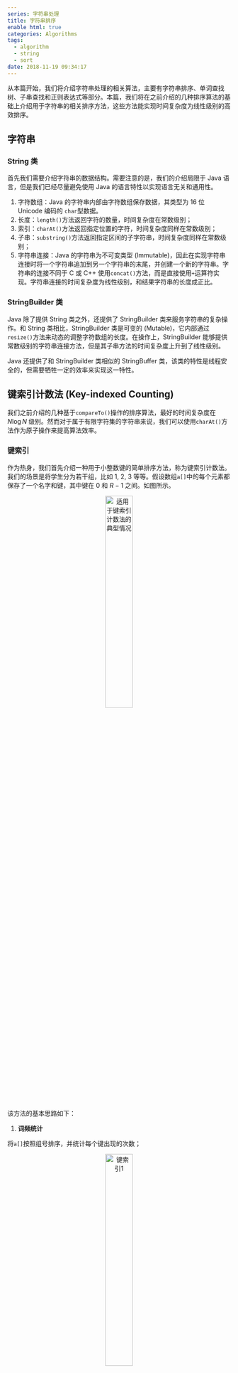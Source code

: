 ```yaml
---
series: 字符串处理
title: 字符串排序
enable html: true
categories: Algorithms
tags:
  - algorithm
  - string
  - sort
date: 2018-11-19 09:34:17
---
```


从本篇开始，我们将介绍字符串处理的相关算法，主要有字符串排序、单词查找树、子串查找和正则表达式等部分。本篇，我们将在之前介绍的几种排序算法的基础上介绍用于字符串的相关排序方法，这些方法能实现时间复杂度为线性级别的高效排序。

<!-- more -->

## 字符串

### String 类

首先我们需要介绍字符串的数据结构。需要注意的是，我们的介绍局限于 Java 语言，但是我们已经尽量避免使用 Java 的语言特性以实现语言无关和通用性。

1. 字符数组：Java 的字符串内部由字符数组保存数据，其类型为 16 位 Unicode 编码的 `char`型数据。
2. 长度：`length()`方法返回字符的数量，时间复杂度在常数级别；
3. 索引：`charAt()`方法返回指定位置的字符，时间复杂度同样在常数级别；
4. 子串：`substring()`方法返回指定区间的子字符串，时间复杂度同样在常数级别；
5. 字符串连接：Java 的字符串为不可变类型 (Immutable)，因此在实现字符串连接时将一个字符串追加到另一个字符串的末尾，并创建一个新的字符串。字符串的连接不同于 C 或 C++ 使用`concat()`方法，而是直接使用`+`运算符实现。字符串连接的时间复杂度为线性级别，和结果字符串的长度成正比。

### StringBuilder 类

Java 除了提供 String 类之外，还提供了 StringBuilder 类来服务字符串的复杂操作。和 String 类相比，StringBuilder 类是可变的 (Mutable)，它内部通过`resize()`方法来动态的调整字符数组的长度。在操作上，StringBuilder 能够提供常数级别的字符串连接方法，但是其子串方法的时间复杂度上升到了线性级别。

Java 还提供了和 StringBuilder 类相似的 StringBuffer 类，该类的特性是线程安全的，但需要牺牲一定的效率来实现这一特性。

## 键索引计数法 (Key-indexed Counting)

我们之前介绍的几种基于`compareTo()`操作的排序算法，最好的时间复杂度在 $N \log N$ 级别。然而对于属于有限字符集的字符串来说，我们可以使用`charAt()`方法作为原子操作来提高算法效率。

### 键索引

作为热身，我们首先介绍一种用于小整数键的简单排序方法，称为键索引计数法。我们的场景是将学生分为若干组，比如 1, 2, 3 等等。假设数组`a[]`中的每个元素都保存了一个名字和键，其中键在 $0$ 和 $R - 1$ 之间。如图所示。

<div align="center">  
<img
    src="http://images.herculas.cn/image/blog/algorithms/string1/key%20indexed%20counting.png"
    width="35%"
    alt="适用于键索引计数法的典型情况"
/>
</div>

该方法的基本思路如下：

1. **词频统计**

将`a[]`按照组号排序，并统计每个键出现的次数；

<div align="center">  
<img
    src="http://images.herculas.cn/image/blog/algorithms/string1/key%20indexed%201.png"
    width="35%"
    alt="键索引1"
/>
</div>

2. **将频率转化为索引**

将每个键出现的频率按次堆积累加，作为索引表；

<div align="center">  
<img
    src="http://images.herculas.cn/image/blog/algorithms/string1/key%20indexed%202.png"
    width="35%"
    alt="键索引2"
/>
</div>

3. **数据分类**

按照索引表的索引值将每个键拷贝到冗余数组的指定位置；

<div align="center">  
<img
    src="http://images.herculas.cn/image/blog/algorithms/string1/key%20indexed%203.png"
    width="40%"
    alt="键索引3"
/>
</div>

4. **回写**

将排好序的冗余数组覆写原数组。

<div align="center">  
<img
    src="http://images.herculas.cn/image/blog/algorithms/string1/key%20indexed%204.png"
    width="40%"
    alt="键索引4"
/>
</div>

### 实现

该方法的代码实现如下：

```Java
int N = a.length;
String[] aux = new String[N];
int[] count = new int[R+1];

// 计算出现频率
for (int i = 0; i < N; i++)
    count[a[i].key() + 1]++;

// 将频率转化为索引
for (int r = 0; r < R; r++)
    count[r+1] += count[r];

// 将元素分类
for (int i = 0; i < N; i++)
    aux[count[a[i].key()]++] = a[i];

// 回写
for (int i = 0; i < N; i++)
    a[i] = aux[i];
```

### 性能

对于 $N$ 个字符串，如果其字母表基数大小为 $R$，键索引计数法需要使用 $11N + 4R + 1$ 次数组访问以完成排序。其空间复杂度在 $N + R$ 级别。

## 低位优先排序 (LSD, Least-significant-digit First)

首先要介绍的是低位优先基数排序算法，该算法适用于长度相同的一系列字符串的快速排序。该算法的思路极其简单，对于长度为 $W$ 的一组字符串，从右向左以每个位置的字符作为键，然后用键索引计数法将字符串排序 $W$ 次。考虑到键索引计数法是稳定的，所以首先被排序的右侧字符不会在左侧字符排序时被打乱其相对位置。

<div align="center">  
<img
    src="http://images.herculas.cn/image/blog/algorithms/string1/LSD.png"
    width="75%"
    alt="LSD"
/>
</div>

LSD 的实现如下：

```Java
public class LSD {
    public static void sort(String[] a, int W) {
        int N = a.length;
        int R = 256;
        String[] aux = new String[N];

        // 键索引计数法
        for (int d = W - 1; d >= 0; d--) {
            int[] count = new int[R+1];
            for (int i = 0; i < N; i++)
                count[a[i].charAt(d) + 1]++;
            for (int r = 0; r < R; r++)
                count[r+1] += count[r];
            for (int i = 0; i < N; i++)
                aux[count[a[i].charAt(d)]++] = a[i];
            for (int i = 0; i < N; i++)
                a[i] = aux[i];
        }
    }
}
```

可以证明，对于基数 $R$ 个字符的字母表的 $N$ 个以长为 $W$ 的字符串作为键的元素，LSD 需要访问约 $7WN + 3WR$ 次数组，其空间复杂度在 $N + R$ 级别。

## 高位优先排序 (MSD, Most-significant-digit First)

### 基本原理

LSD 只适用于长度相同的一组字符串，而我们下面要介绍的 MSD 能够对长度不同的字符串进行排序。

顾名思义，高位优先排序从左到右遍历字符串的所有字符。MSD 使用键索引计数法对所有字符串的首位进行排序，然后递归地将每个首字母对应的子数组排序。该算法和快排的思路极其相似，都是将数组切分为若干个子数组，然后对子数组递归排序。

<div align="center">  
<img
    src="http://images.herculas.cn/image/blog/algorithms/string1/MSD.png"
    width="90%"
    alt="MSD"
/>
</div>

### 字符串末尾处理

考虑到 MSD 可以为长度不同的字符串排序，为了处理不同长度的字符串，需要在字符串的末尾进行处理，以保证排序算法的正确性和稳定性：

```Java
private static int charAt(String s, int d) {
    if (d < s.length())
        return s.charAt(d);
    else
        return -1;
}
```

### 小型子数组

MSD 会遭遇和快排和归排相似的问题，即当递归的数组过小时，递归操作本身会带来极大的性能劣化。处理方法也和之前类似，就是在一定阈值下的小型数组，切换到插入排序以避免频繁递归带来的性能损失。

### 实现

MSD 的实现如下：

```Java
public class MSD {
    private static int R = 256;                   // 基数
    private static final int M = 15;              // 小数组切换阈值
    private static String[] aux;

    private static int charAt(String s, int d) {
        if (d < s.length())
            return s.charAt(d);
        else
            return -1;
    }

    public static void sort(String[] a) {
        int N = a.length;
        aux = new String[N];
        sort(a, 0, N-1, 0);
    }

    private static void sort(String[] a, int lo, int hi, int d) {
        if (hi <= lo + M) {
            Insertion.sort(a, lo, hi, d);
            return;
        }

        // 键索引计数法
        int[] count = new int[R+2];
        for (int i = lo; i <= hi; i++)
            count[charAt(a[i], d) + 2]++;
        for (int r = 0; r < R+1; r++)
            count[r+1] += count[r];
        for (int i = lo; i <= hi; i++)
            aux[count[charAt(a[i], d) + 1]++] = a[i];
        for (int i = lo; i <= hi; i++)
            a[i] = aux[i - lo];

        // 递归地以每个字符为键进行排序
        for (int r = 0; r < R; r++)
            sort(a, lo + count[r], lo + count[r+1] - 1, d+1);
    }
}
```

### 性能

对于 MSD 的性能，我们可以得到如下的几个结论：

1. 对于基数 $R$ 个字符的字母表的 $N$ 个字符串，MSD 平均需要检查 $N \log_R N$ 个字符；
2. 对于基数 $R$ 个字符的字母表的 $N$ 个字符串，MSD 需要访问数组的次数在 $8N + 3R$ 到 $7wN + 3wR$ 之间。其中 $w$ 是字符串的平均长度；
3. 对于基数 $R$ 个字符的字母表的 $N$ 个字符串，最坏情况下 MSD 的空间复杂度为 $N + DR$，其中 $D$ 为最长字符串的长度。

## 三向字符串快排 (3-way Radix Quicksort)

### 基本原理

基于 MSD 的思路，我们可以对快排进行改造，使其适应字符串排序的需求。

三向字符串快速排序算法的基本思路是根据键的首字母对字符串数组进行三向切分，然后对中间子数组中的下一个字符递归地继续排序。该算法比普通的 MSD 性能更好，因为三向切分总是将数组切分成三段，能够避免切分大量子数组带来的性能问题。这对于等值键、较长公共前缀键和小型数组的处理更加优异。

<div align="center">  
<img
    src="http://images.herculas.cn/image/blog/algorithms/string1/3-way.png"
    width="75%"
    alt="三向字符串快排"
/>
</div>

### 实现

三向快排的实现如下：

```Java
public class Quick3string {
    private static int charAt(String s, int d) {
        if (d < s.length())
            return s.charAt(d);
        else
            return -1;
    }

    public static void sort(String[] a) {
        sort(a, 0, a.length - 1, 0);
    }

    private static void sort(String[] a, int lo, int hi, int d) {
        if (hi <= lo)
            return;

        int lt = lo;
        int gt = hi;
        int v = charAt(a[lo], d);
        int i = lo + 1;

        while (i <= gt) {
            int t = charAt(a[i], d);
            if (t < v)
                exch(a, lt++, i++);
            else if (t > v)
                exch(a, i, gt--);
            else
                i++;
        }

        sort(a, lo, lt-1, d);            // 首字母小于切分字母的字符串子数组
        if (v >= 0)                      // 首字母等于切分字母的字符串子数组
            sort(a, lt, gt, d+1);
        sort(a, gt+1, hi, d);            // 首字母大于切分字母的字符串子数组
    }
}
```

### 性能

对于 $N$ 个随机字符串数组，三向快排平均需要比较字符约 $2N \ln N$ 次。

这样，我们可以总结一下本篇中已经介绍的几种字符串排序算法的性能：

|算法|最差时间复杂度|随机时间复杂度|空间复杂度|稳定性|原子操作|
|:-:|:---------:|:----------:|:------:|:----:|:----:|
|LSD|   $2NW$    |   $2NW$    |$N + R$|  是  |`charAt()`|
|MSD|   $2NW$    |$N \log_R N$|$N + DR$|  是  |`charAt()`|
|三向快排|$1.39WN \lg R$|$1.39N \lg N$|$\log N + W$|  否  |`charAt()`|

## 后缀数组 (Suffix Arrays)

下面我们针对字符串处理中的一个常见的问题讨论重复子串的检测方法。

### 后缀排序 (Suffix Sort)

首先，我们考虑这样的场景：给定一个长文本，在该文本中寻找最长的重复子字符串。该场景广泛存在于科学研究的方方面面，比如搜索引擎的数据预处理、数据库的检索优化、语言学研究或者生物学中碱基对的分析。

对于该问题，我们有这样针对性的解决方法：使用 Java 的`substring()`方法创建一个原字符串`s`的所有后缀字符串组成的数组，然后将该数组进行基数排序。考虑到原字符串`s`中的每个子串都是数组中某个后缀字符串的前缀，这样的排序能将最长的重复子串处理到数组中的相邻位置。这样，只需要遍历排序后的数组一次，就可以找到最长的公共子串。 

### 实现

下面是后缀数组的实现：

```Java
public class SuffixArray {
    private final String[] suffixes;          // 后缀数组
    private final int N;                      // 字符串以及后缀数组的长度

    public SuffixArray(String s) {
        N = s.length();
        suffixes = new String[N];
        for (int i = 0; i < N; i++)
            suffixes[i] = s.substring(i);
        Quick3way.sort(suffixes);
    }

    public String select(int i) {
        return suffixes[i];
    }

    public int index(int i) {
        return N - suffixes[i].length();
    }

    // 两个字符串的最长公共前缀
    private static int lcp(String s, String t) {
        int N = Math.min(s.length(), t.length());
        for (int i = 0; i < N; i++)
            if (s.charAt(i) != t.charAt(i))
                return i;
        return N;
    }

    public int lcp(int i) {
        return lcp(suffixes[i], suffixes[i-1]);
    }

    // 二分查找
    public int rank(String key) {
        int lo = 0;
        int hi = N - 1;

        while (lo <= hi) {
            int mid = lo + (hi - lo) / 2;
            int cmp = key.compareTo(suffixes[mid]);
            if (cmp < 0)
                hi = mid - 1;
            else if (cmp > 0)
                lo = mid + 1;
            else
                return mid;
        }
        return lo;
    }
}
```

## 参考文献

1. [Robert Sedgewick, Kevin Wayne. 算法 第四版](https://book.douban.com/subject/19952400/)
2. [Kevin Wayne,  Robert Sedgewick. Coursera Algorithms Part II, Princeton University.](https://www.coursera.org/learn/algorithms-part2/home/welcome)
